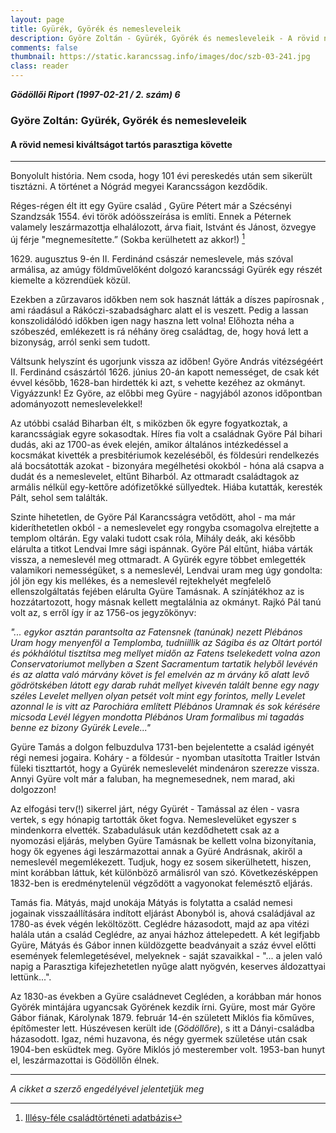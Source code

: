 ```yaml
---
layout: page
title: Gyürék, Györék és nemesleveleik
description: Györe Zoltán - Gyürék, Györék és nemesleveleik - A rövid nemesi kiváltságot tartós parasztiga követte
comments: false
thumbnail: https://static.karancssag.info/images/doc/szb-03-241.jpg
class: reader
---
```

_**Gödöllői Riport (1997-02-21 / 2. szám) 6**_

### Györe Zoltán: Gyürék, Györék és nemesleveleik

#### A rövid nemesi kiváltságot tartós parasztiga követte
***
Bonyolult história. Nem csoda, hogy 101 évi pereskedés után sem sikerült tisztázni. A történet a Nógrád megyei Karancsságon kezdődik.

Réges-régen élt itt egy Gyüre család , Gyüre Pétert már a Szécsényi Szandzsák 1554. évi török adóösszeírása is említi. Ennek a Péternek valamely leszármazottja elhalálozott, árva fiait, Istvánt és Jánost, özvegye új férje "megnemesítette.” (Sokba kerülhetett az akkor!) [^1]

1629\.  augusztus 9-én II. Ferdinánd császár nemeslevele, más szóval armálisa, az amúgy földművelőként dolgozó karancssági Gyürék egy részét kiemelte a közrendüek közül.

Ezekben a zűrzavaros időkben nem sok hasznát látták a díszes papírosnak , ami ráadásul a Rákóczi-szabadságharc alatt el is veszett. Pedig a lassan konszolidálódó időkben igen nagy haszna lett volna! Előhozta néha a szóbeszéd, emlékezett is rá néhány öreg családtag, de, hogy hová lett a bizonyság, arról senki sem tudott.

Váltsunk helyszínt és ugorjunk vissza az időben! Györe András vitézségéért II. Ferdinánd császártól 1626. június 20-án kapott nemességet, de csak két évvel később, 1628-ban hirdették ki azt, s vehette kezéhez az okmányt. Vigyázzunk! Ez Györe, az előbbi meg Gyüre - nagyjából azonos időpontban adományozott nemeslevelekkel!

Az utóbbi család Biharban élt, s miközben ők egyre fogyatkoztak, a karancsságiak egyre sokasodtak. Híres fia volt a családnak Györe Pál bihari dudás, aki az 1700-as évek elején, amikor általános intézkedéssel a kocsmákat kivették a presbitériumok kezeléséből, és földesúri rendelkezés alá bocsátották azokat - bizonyára megélhetési okokból - hóna alá csapva a dudát és a nemeslevelet, eltűnt Biharból. Az ottmaradt családtagok az armális nélkül egy-kettőre adófizetőkké süllyedtek. Hiába kutatták, keresték Pált, sehol sem találták.

Szinte hihetetlen, de Györe Pál Karancsságra vetődött, ahol - ma már kideríthetetlen okból - a nemeslevelet egy rongyba csomagolva elrejtette a templom oltárán. Egy valaki tudott csak róla, Mihály deák, aki később elárulta a titkot Lendvai Imre sági ispánnak. Györe Pál eltűnt, hiába várták vissza, a nemeslevél meg ottmaradt. A Gyürék egyre többet emlegették valamikori nemességüket, s a nemeslevél, Lendvai uram meg úgy gondolta: jól jön egy kis mellékes, és a nemeslevél rejtekhelyét megfelelő ellenszolgáltatás fejében elárulta Gyüre Tamásnak. A színjátékhoz az is hozzátartozott, hogy másnak kellett megtalálnia az okmányt. Rajkó Pál tanú volt az, s erről így ír az 1756-os jegyzőkönyv:

*"... egykor asztán parantsolta az Fatensnek (tanúnak) nezett Plébános Uram hogy menyenföl a Templomba, tudniillik az Ságiba és az Oltárt portól és pókhálótul tisztítsa meg mellyet midőn az Fatens tselekedett volna azon Conservatoriumot mellyben a Szent Sacramentum tartatik helyből levévén és az alatta való márvány követ is fel emelvén az m árvány kő alatt levő gödrötskében látott egy darab ruhát mellyet kivevén talált benne egy nagy széles Levelet mellyen olyan petsét volt mint egy forintos, melly Levelet azonnal le is vitt az Parochiára említett Plébános Uramnak és sok kérésére micsoda Levél légyen mondotta Plébános Uram formalibus mi tagadás benne ez bizony Gyürék Levele..."*

Gyüre Tamás a dolgon felbuzdulva 1731-ben bejelentette a család igényét régi nemesi jogaira. Koháry - a földesúr - nyomban utasította Traitler István füleki tiszttartót, hogy a Gyürék nemeslevelét mindenáron szerezze vissza. Annyi Gyüre volt már a faluban, ha megnemesednek, nem marad, aki dolgozzon!

Az elfogási terv(!) sikerrel járt, négy Gyürét - Tamással az élen - vasra vertek, s egy hónapig tartották őket fogva. Nemeslevelüket egyszer s mindenkorra elvették. Szabadulásuk után kezdődhetett csak az a nyomozási eljárás, melyben Gyüre Tamásnak be kellett volna bizonyítania, hogy ők egyenes ági leszármazottai annak a Gyüré Andrásnak, akiről a nemeslevél megemlékezett. Tudjuk, hogy ez sosem sikerülhetett, hiszen, mint korábban láttuk, két különböző armálisról van szó. Következésképpen 1832-ben is eredménytelenül végződött a vagyonokat felemésztő eljárás.

Tamás fia. Mátyás, majd unokája Mátyás is folytatta a család nemesi jogainak visszaállítására indított eljárást Abonyból is, ahová családjával az 1780-as évek végén leköltözött. Ceglédre házasodott, majd az apa vitézi halála után a család Ceglédre, az anyai házhoz áttelepedett. A két legifjabb Gyüre, Mátyás és Gábor innen küldözgette beadványait a száz évvel előtti események felemlegetésével, melyeknek - saját szavaikkal - "... a jelen való napig a Parasztiga kifejezhetetlen nyűge alatt nyögvén, keserves áldozattyai lettünk...".

Az 1830-as években a Gyüre családnevet Cegléden, a korábban már honos Györék mintájára ugyancsak Györének kezdik írni. Gyüre, most már Györe Gábor fiának, Károlynak 1879. február 14-én született Miklós fia kőműves, építőmester lett. Húszévesen került ide (*Gödöllőre*), s itt a Dányi-családba házasodott. Igaz, némi huzavona, és négy gyermek születése után csak 1904-ben esküdtek meg. Györe Miklós jó mesterember volt. 1953-ban hunyt el, leszármazottai is Gödöllőn élnek.



***

_A cikket a szerző engedélyével jelentetjük meg_

[^1]: [Illésy-féle családtörténeti adatbázis](https://adatbazisokonline.mnl.gov.hu/adatbazis/a-131-illesy-fele-csaladtorteneti-adatbazis/adatlap/17965)